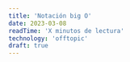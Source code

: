 ```yaml
---
title: 'Notación big O'
date: 2023-03-08
readTime: 'X minutos de lectura'
technology: 'offtopic'
draft: true
---
```

